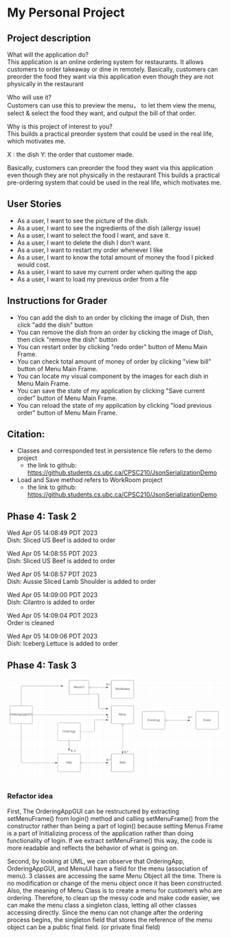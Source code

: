 # My Personal Project

## Project description 

What will the application do?  
This application is an online ordering system for restaurants.
It allows customers to order takeaway or dine in remotely.
Basically, customers can preorder the food they want via this application even
though they are not physically in the restaurant

Who will use it?  
Customers can use this to preview the menu，
to let them view the menu,
select & select the food they want, and output the bill of that order. 


Why is this project of interest to you?  
This builds a practical preorder system that could be used in the real life,
which motivates me.

X : the dish 
Y:  the order that customer made.


Basically, customers can preorder the food they want via this application even though they are not physically in the restaurant
This builds a practical pre-ordering system that could be used in the real life, which motivates me. 

## User Stories
- As a user, I want to see the picture of the dish. 
- As a user, I want to see the ingredients of the dish (allergy issue)
- As a user, I want to select the food I want, and save it. 
- As a user, I want to delete the dish I don't want.
- As a user, I want to restart my order whenever I like 
- As a user, I want to know the total amount of money the food I picked would cost.
- As a user, I want to save my current order when quiting the app
- As a user, I want to load my previous order from a file 

## Instructions for Grader
- You can add the dish to an order by clicking the image of Dish, then click "add the dish" button
- You can remove the dish from an order by clicking the image of Dish, then click "remove the dish" button
- You can restart order by clicking "redo order" button of Menu Main Frame.
- You can check total amount of money of order by  clicking "view bill" button of Menu Main Frame. 
- You can locate my visual component by the images for each dish in Menu Main Frame. 
- You can save the state of my application by clicking "Save current order" button of Menu Main Frame.
- You can reload the state of my application by clicking "load previous order" button of Menu Main Frame. 

## Citation: 
- Classes and corresponded test in persistence file refers to the demo project
  - the link to github: https://github.students.cs.ubc.ca/CPSC210/JsonSerializationDemo
- Load and Save method refers to WorkRoom project
  - the link to github: https://github.students.cs.ubc.ca/CPSC210/JsonSerializationDemo


## Phase 4: Task 2

Wed Apr 05 14:08:49 PDT 2023  
Dish: Sliced US Beef is added to order


Wed Apr 05 14:08:55 PDT 2023  
Dish: Sliced US Beef is added to order


Wed Apr 05 14:08:57 PDT 2023  
Dish: Aussie Sliced Lamb Shoulder is added to order


Wed Apr 05 14:09:00 PDT 2023  
Dish: Cilantro is added to order


Wed Apr 05 14:09:04 PDT 2023  
Order is cleaned


Wed Apr 05 14:09:06 PDT 2023  
Dish: Iceberg Lettuce is added to order



## Phase  4: Task 3
![img.png](img.png)

### Refactor idea
First, The OrderingAppGUI can be restructured by extracting setMenuFrame() from login() method and calling setMenuFrame() from the constructor rather than being a part of login() because setting Menus Frame is a part of Initializing process of the application rather than doing functionality of login. If we extract setMenuFrame() this way, the code is more readable and reflects the behavior of what is going on.

Second, by looking at UML, we can observe that OrderingApp, OrderingAppGUI, and MenuUI have a field for the menu (association of menu). 3 classes are accessing the same Menu Object all the time. There is no modification or change of the menu object once it has been constructed. Also, the meaning of Menu Class is to create a menu for customers who are ordering. Therefore, to clean up the messy code and make code easier, we can make the menu class a singleton class, letting all other classes accessing directly. Since the menu can not change after the ordering process begins, the singleton
field that stores the reference of the menu object can be a public final field. (or private final field)



